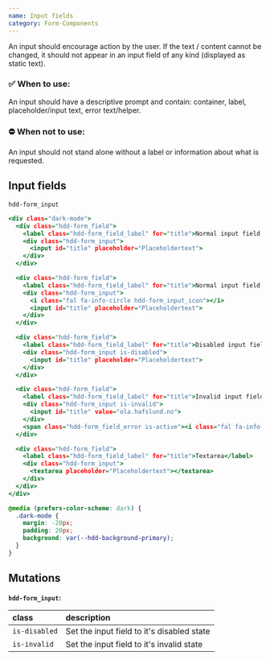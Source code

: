 ```yaml
---
name: Input fields
category: Form-Components
---
```


An input should encourage action by the user. If the text / content cannot be changed, it should not appear in an input field of any kind (displayed as static text). 

### ✅ When to use: 
An input should have a descriptive prompt and contain: container, label, placeholder/input text, error text/helper.

### ⛔ When not to use:
An input should not stand alone without a label or information about what is requested.

## Input fields
`hdd-form_input`

```input-fields.html
<div class="dark-mode">
  <div class="hdd-form_field">
    <label class="hdd-form_field_label" for="title">Normal input field </label>
    <div class="hdd-form_input">
      <input id="title" placeholder="Placeholdertext">
    </div>
  </div>

  <div class="hdd-form_field">
    <label class="hdd-form_field_label" for="title">Normal input field with icon</label>
    <div class="hdd-form_input">
      <i class="fal fa-info-circle hdd-form_input_icon"></i>
      <input id="title" placeholder="Placeholdertext">
    </div>
  </div>

  <div class="hdd-form_field">
    <label class="hdd-form_field_label" for="title">Disabled input field</label>
    <div class="hdd-form_input is-disabled">
      <input id="title" placeholder="Placeholdertext">
    </div>
  </div>

  <div class="hdd-form_field">
    <label class="hdd-form_field_label" for="title">Invalid input field with field errormessage</label>
    <div class="hdd-form_input is-invalid">
      <input id="title" value="ola.hafslund.no">
    </div>
    <span class="hdd-form_field_error is-active"><i class="fal fa-info-circle"></i>The email must contain @</span>
  </div>

  <div class="hdd-form_field">
    <label class="hdd-form_field_label" for="title">Textarea</label>
    <div class="hdd-form_input">
      <textarea placeholder="Placeholdertext"></textarea>
    </div>
  </div>
</div>
```

```input-fields.css hidden
@media (prefers-color-scheme: dark) {
  .dark-mode {
    margin: -20px;
    padding: 20px;
    background: var(--hdd-background-primary);
  }
}
```


## Mutations
**`hdd-form_input`:**

| class | description|
| :--- | :--- |
| `is-disabled` | Set the input field to it's disabled state |
| `is-invalid` | Set the input field to it's invalid state |



